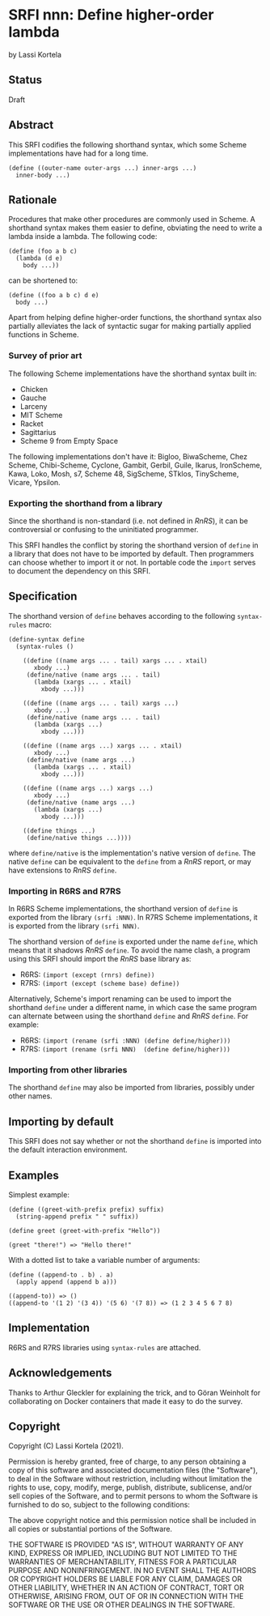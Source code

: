 # SRFI nnn: Define higher-order lambda

by Lassi Kortela

## Status

Draft

## Abstract

This SRFI codifies the following shorthand syntax, which some Scheme
implementations have had for a long time.

    (define ((outer-name outer-args ...) inner-args ...)
      inner-body ...)

## Rationale

Procedures that make other procedures are commonly used in Scheme. A
shorthand syntax makes them easier to define, obviating the need to
write a lambda inside a lambda. The following code:

    (define (foo a b c)
      (lambda (d e)
        body ...))

can be shortened to:

    (define ((foo a b c) d e)
      body ...)

Apart from helping define higher-order functions, the shorthand syntax
also partially alleviates the lack of syntactic sugar for making
partially applied functions in Scheme.

### Survey of prior art

The following Scheme implementations have the shorthand syntax built
in:

* Chicken
* Gauche
* Larceny
* MIT Scheme
* Racket
* Sagittarius
* Scheme 9 from Empty Space

The following implementations don't have it: Bigloo, BiwaScheme, Chez
Scheme, Chibi-Scheme, Cyclone, Gambit, Gerbil, Guile, Ikarus,
IronScheme, Kawa, Loko, Mosh, s7, Scheme 48, SigScheme, STklos,
TinyScheme, Vicare, Ypsilon.

### Exporting the shorthand from a library

Since the shorthand is non-standard (i.e. not defined in _RnRS_), it
can be controversial or confusing to the uninitiated programmer.

This SRFI handles the conflict by storing the shorthand version of
`define` in a library that does not have to be imported by default.
Then programmers can choose whether to import it or not. In portable
code the `import` serves to document the dependency on this SRFI.

## Specification

The shorthand version of `define` behaves according to the following
`syntax-rules` macro:

    (define-syntax define
      (syntax-rules ()

        ((define ((name args ... . tail) xargs ... . xtail)
           xbody ...)
         (define/native (name args ... . tail)
           (lambda (xargs ... . xtail)
             xbody ...)))

        ((define ((name args ... . tail) xargs ...)
           xbody ...)
         (define/native (name args ... . tail)
           (lambda (xargs ...)
             xbody ...)))

        ((define ((name args ...) xargs ... . xtail)
           xbody ...)
         (define/native (name args ...)
           (lambda (xargs ... . xtail)
             xbody ...)))

        ((define ((name args ...) xargs ...)
           xbody ...)
         (define/native (name args ...)
           (lambda (xargs ...)
             xbody ...)))

        ((define things ...)
         (define/native things ...))))

where `define/native` is the implementation's native version of
`define`. The native `define` can be equivalent to the `define` from a
_RnRS_ report, or may have extensions to _RnRS_ `define`.

### Importing in R6RS and R7RS

In R6RS Scheme implementations, the shorthand version of `define` is
exported from the library `(srfi :NNN)`. In R7RS Scheme
implementations, it is exported from the library `(srfi NNN)`.

The shorthand version of `define` is exported under the name `define`,
which means that it shadows _RnRS_ `define`. To avoid the name clash,
a program using this SRFI should import the _RnRS_ base library as:

* R6RS: `(import (except (rnrs) define))`
* R7RS: `(import (except (scheme base) define))`

Alternatively, Scheme's import renaming can be used to import the
shorthand `define` under a different name, in which case the same
program can alternate between using the shorthand `define` and _RnRS_
`define`. For example:

* R6RS: `(import (rename (srfi :NNN) (define define/higher)))`
* R7RS: `(import (rename (srfi NNN)  (define define/higher)))`

### Importing from other libraries

The shorthand `define` may also be imported from libraries, possibly
under other names.

## Importing by default

This SRFI does not say whether or not the shorthand `define` is
imported into the default interaction environment.

## Examples

Simplest example:

```
(define ((greet-with-prefix prefix) suffix)
  (string-append prefix " " suffix))

(define greet (greet-with-prefix "Hello"))

(greet "there!") => "Hello there!"
```

With a dotted list to take a variable number of arguments:

```
(define ((append-to . b) . a)
  (apply append (append b a)))

((append-to)) => ()
((append-to '(1 2) '(3 4)) '(5 6) '(7 8)) => (1 2 3 4 5 6 7 8)
```

## Implementation

R6RS and R7RS libraries using `syntax-rules` are attached.

## Acknowledgements

Thanks to Arthur Gleckler for explaining the trick, and to Göran
Weinholt for collaborating on Docker containers that made it easy to
do the survey.

## Copyright

Copyright (C) Lassi Kortela (2021).

Permission is hereby granted, free of charge, to any person obtaining
a copy of this software and associated documentation files (the
"Software"), to deal in the Software without restriction, including
without limitation the rights to use, copy, modify, merge, publish,
distribute, sublicense, and/or sell copies of the Software, and to
permit persons to whom the Software is furnished to do so, subject to
the following conditions:

The above copyright notice and this permission notice shall be
included in all copies or substantial portions of the Software.

THE SOFTWARE IS PROVIDED "AS IS", WITHOUT WARRANTY OF ANY KIND,
EXPRESS OR IMPLIED, INCLUDING BUT NOT LIMITED TO THE WARRANTIES OF
MERCHANTABILITY, FITNESS FOR A PARTICULAR PURPOSE AND
NONINFRINGEMENT. IN NO EVENT SHALL THE AUTHORS OR COPYRIGHT HOLDERS BE
LIABLE FOR ANY CLAIM, DAMAGES OR OTHER LIABILITY, WHETHER IN AN ACTION
OF CONTRACT, TORT OR OTHERWISE, ARISING FROM, OUT OF OR IN CONNECTION
WITH THE SOFTWARE OR THE USE OR OTHER DEALINGS IN THE SOFTWARE.
